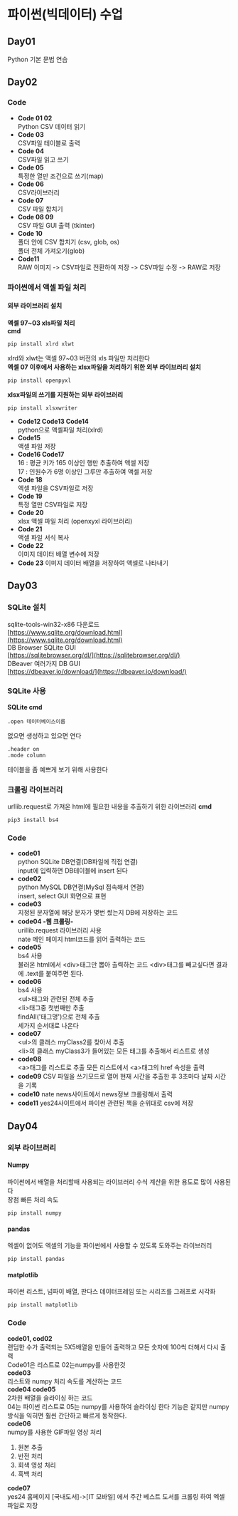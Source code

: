 # 파이썬(빅데이터) 수업

## Day01

Python 기본 문법 연습

## Day02
### Code
* **Code 01 02**  
Python CSV 데이터 읽기  
* **Code 03**  
CSV파일 테이블로 출력  
* **Code 04**  
CSV파일 읽고 쓰기  
* **Code 05**  
특정한 열만 조건으로 쓰기(map)  
* **Code 06**  
CSV라이브러리  
* **Code 07**  
CSV 파일 합치기  
* **Code 08 09**  
CSV 파일 GUI 출력 (tkinter)  
* **Code 10**  
폴더 안에 CSV 합치기 (csv, glob, os)  
폴더 전체 가져오기(glob)  
* **Code11**  
RAW 이미지 -> CSV파일로 전환하여 저장 -> CSV파일 수정 -> RAW로 저장  
### 파이썬에서 액셀 파일 처리
#### 외부 라이브러리 설치  
__액셀 97~03 xls파일 처리__  
**cmd**
```  
pip install xlrd xlwt  
```
xlrd와 xlwt는 액셀 97~03 버전의 xls 파일만 처리한다  
__액셀 07 이후에서 사용하는 xlsx파일을 처리하기 위한 외부 라이브러리 설치__
```
pip install openpyxl
```
__xlsx파일의 쓰기를 지원하는 외부 라이브러리__
```
pip install xlsxwriter
```
* **Code12 Code13 Code14**  
python으로 액셀파일 처리(xlrd)  
* **Code15**  
액셀 파일 저장 
* **Code16 Code17**  
16 : 평균 키가 165 이상인 행만 추출하여 액셀 저장  
17 : 인원수가 6명 이상인 그루만 추출하여 액셀 저장  
* **Code 18**  
엑셀 파일을 CSV파일로 저장  
* **Code 19**  
특정 열만 CSV파일로 저장  
* **Code 20**  
xlsx 액셀 파일 처리 (openxyxl 라이브러리)  
* **Code 21**  
액셀 파일 서식 복사  
* **Code 22**  
이미지 데이터 배열 변수에 저장  
* **Code 23**
이미지 데이터 배열을 저장하여 액셀로 나타내기
## Day03
### SQLite 설치
sqlite-tools-win32-x86 다운로드  
[https://www.sqlite.org/download.html](https://www.sqlite.org/download.html)  
DB Browser SQLite GUI  
[https://sqlitebrowser.org/dl/](https://sqlitebrowser.org/dl/)  
DBeaver 여러가지 DB GUI  
[https://dbeaver.io/download/](https://dbeaver.io/download/)

### SQLite 사용

**SQLite cmd**  
```
.open 데이터베이스이름
```  
없으면 생성하고 있으면 연다  


```
.header on
.mode column
```  
테이블을 좀 예쁘게 보기 위해 사용한다  

### 크롤링 라이브러리
urllib.request로 가져온 html에 필요한 내용을 추출하기 위한 라이브러리
**cmd**  
```
pip3 install bs4
```

### Code
* **code01**  
python SQLite DB연결(DB파일에 직접 연결)  
input에 입력하면 DB테이블에 insert 된다  
* **code02**  
python MySQL DB연결(MySql 접속해서 연결)  
insert, select GUI 화면으로 표현  
* **code03**  
지정된 문자열에 해당 문자가 몇번 썼는지 DB에 저장하는 코드  
* **code04 -웹 크롤링-**  
urillib.request 라이브러리 사용  
nate 메인 페이지 html코드를 읽어 출력하는 코드  
* **code05**  
bs4 사용  
불러온 html에서 \<div>태그만 뽑아 출력하는 코드
\<div>태그를 빼고싶다면 결과에 .text를 붙여주면 된다.
* **code06**  
bs4 사용  
\<ul>태그와 관련된 전체 추출  
\<li>태그중 첫번째만 추출  
findAll('태그명')으로 전체 추출  
세가지 순서대로 나온다  
* **code07**  
\<ul>의 클래스 myClass2를 찾아서 추출  
\<li>의 클래스 myClass3가 들어있는 모든 태그를 추출해서 리스트로 생성  
* **code08**  
\<a>태그를 리스트로 추출
모든 리스트에서 \<a>태그의 href 속성을 출력
* **code09**
CSV 파일을 쓰기모드로 열어 현재 시간을 추출한 후 3초마다 날짜 시간을 기록
* **code10**
nate news사이트에서 news정보 크롤링해서 출력
* **code11**
yes24사이트에서 파이썬 관련된 책을 순위대로 csv에 저장

## Day04
### 외부 라이브러리
#### Numpy
파이썬에서 배열을 처리할때 사용되는 라이브러리 수식 계산을 위한 용도로 많이 사용된다  
장점 빠른 처리 속도  
```
pip install numpy
```
#### pandas
엑셀이 없어도 엑셀의 기능을 파이썬에서 사용할 수 있도록 도와주는 라이브러리  
```
pip install pandas
```
#### matplotlib
파이썬 리스트, 넘파이 배열, 판다스 데이터프레임 또는 시리즈를 그래프로 시각화  
```
pip install matplotlib
```
### Code
**code01, cod02**  
랜덤한 수가 출력되는 5X5배열을 만들어 출력하고 모든 숫자에 100씩 더해서 다시 출력  
Code01은 리스트로 02는numpy를 사용한것  
**code03**  
리스트와 numpy 처리 속도를 계산하는 코드  
**code04 code05**  
2차원 배열을 슬라이싱 하는 코드  
04는 파이썬 리스트로  05는 numpy를 사용하여 슬라이싱 한다 기능은 같지만 numpy방식을 익히면 훨씬 간단하고 빠르게 동작한다.  
**code06**  
numpy를 사용한 GIF파일 영상 처리  
1. 원본 추출
2. 반전 처리
3. 회색 영성 처리
4. 흑백 처리 
 
**code07**  
yes24 홈페이지 [국내도서]->[IT 모바일] 에서 주간 베스트 도서를 크롤링 하여 엑셀 파일로 저장  


















